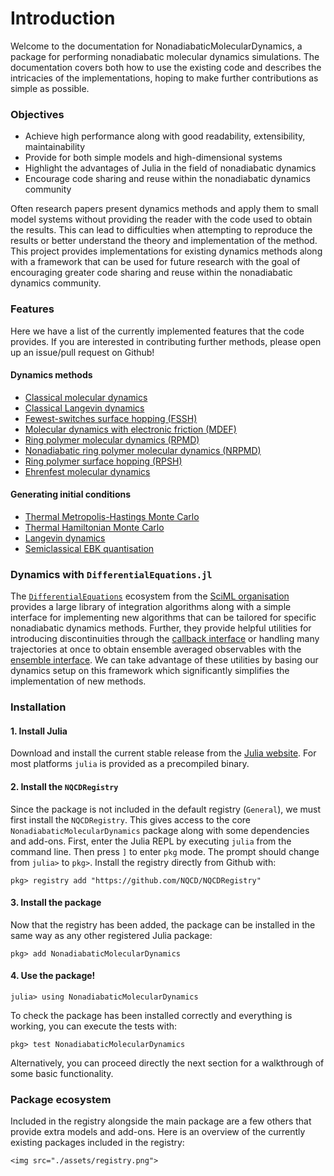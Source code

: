 # Introduction

Welcome to the documentation for NonadiabaticMolecularDynamics, 
a package for performing nonadiabatic molecular dynamics simulations.
The documentation covers both how to use the existing code and describes the
intricacies of the implementations, hoping to make further contributions as simple as possible.

### Objectives

- Achieve high performance along with good readability, extensibility, maintainability
- Provide for both simple models and high-dimensional systems
- Highlight the advantages of Julia in the field of nonadiabatic dynamics
- Encourage code sharing and reuse within the nonadiabatic dynamics community

Often research papers present dynamics methods and apply them
to small model systems without providing the reader with the code used to obtain the results.
This can lead to difficulties when attempting to reproduce the results or better understand
the theory and implementation of the method.
This project provides implementations for existing dynamics methods along with
a framework that can be used for future research with the goal of encouraging greater
code sharing and reuse within the nonadiabatic dynamics community.

### Features

Here we have a list of the currently implemented features that the code provides.
If you are interested in contributing further methods, please open up an
issue/pull request on Github!

#### Dynamics methods

- [Classical molecular dynamics](@ref)
- [Classical Langevin dynamics](@ref)
- [Fewest-switches surface hopping (FSSH)](@ref)
- [Molecular dynamics with electronic friction (MDEF)](@ref)
- [Ring polymer molecular dynamics (RPMD)](@ref)
- [Nonadiabatic ring polymer molecular dynamics (NRPMD)](@ref)
- [Ring polymer surface hopping (RPSH)](@ref)
- [Ehrenfest molecular dynamics](@ref)

#### Generating initial conditions

- [Thermal Metropolis-Hastings Monte Carlo](@ref)
- [Thermal Hamiltonian Monte Carlo](@ref)
- [Langevin dynamics](@ref)
- [Semiclassical EBK quantisation](@ref)

### Dynamics with `DifferentialEquations.jl`

The [`DifferentialEquations`](https://diffeq.sciml.ai/stable/) ecosystem from the
[SciML organisation](https://github.com/SciML/) provides a large library of integration
algorithms along with a simple interface for implementing new algorithms that can be tailored
for specific nonadiabatic dynamics methods.
Further, they provide helpful utilities for introducing discontinuities through the 
[callback interface](https://diffeq.sciml.ai/stable/features/callback_functions/#Using-Callbacks)
or handling many trajectories at once to obtain ensemble averaged observables with
the [ensemble interface](https://diffeq.sciml.ai/stable/features/ensemble/).
We can take advantage of these utilities by basing our dynamics setup on this framework
which significantly simplifies the implementation of new methods.

### Installation

#### 1. Install Julia
Download and install the current stable release from the [Julia website](https://julialang.org/downloads/).
For most platforms `julia` is provided as a precompiled binary.

#### 2. Install the `NQCDRegistry`
Since the package is not included in the default registry (`General`), we must first
install the `NQCDRegistry`.
This gives access to the core `NonadiabaticMolecularDynamics` package along with some dependencies
and add-ons.
First, enter the Julia REPL by executing `julia` from the command line.
Then press `]` to enter `pkg` mode. The prompt should change from `julia>` to `pkg>`.
Install the registry directly from Github with: 
```julia-repl
pkg> registry add "https://github.com/NQCD/NQCDRegistry"
```

#### 3. Install the package
Now that the registry has been added, the package can be installed in the same way as any other registered Julia package:
```julia-repl
pkg> add NonadiabaticMolecularDynamics
```

#### 4. Use the package!
```julia-repl
julia> using NonadiabaticMolecularDynamics
```

To check the package has been installed correctly and everything is working, you can execute the tests
with:
```julia-repl
pkg> test NonadiabaticMolecularDynamics
```
Alternatively, you can proceed directly the next section for a walkthrough of some basic functionality.

### Package ecosystem

Included in the registry alongside the main package are a few others that provide extra
models and add-ons. Here is an overview of the currently existing packages included in
the registry:

```@raw html
<img src="./assets/registry.png">
```
